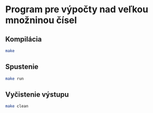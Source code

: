 # Program pre výpočty nad veľkou množninou čísel

## Kompilácia
```bash
make 
```

## Spustenie
```bash
make run
```

## Vyčistenie výstupu
```bash
make clean
```